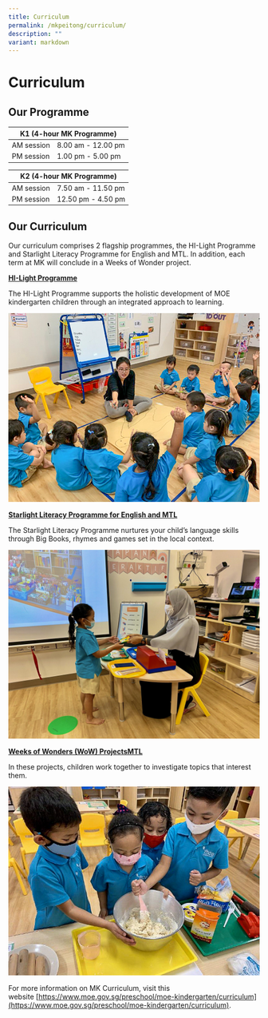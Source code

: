 ```yaml
---
title: Curriculum
permalink: /mkpeitong/curriculum/
description: ""
variant: markdown
---
```

# Curriculum


## Our Programme

<table>
<thead>
  <tr>
    <th colspan="2">K1 (4-hour MK Programme)</th>
  </tr>
</thead>
<tbody>
  <tr>
    <td>AM session</td>
    <td>8.00 am - 12.00 pm</td>
  </tr>
  <tr>
    <td>PM session</td>
    <td>1.00 pm - 5.00 pm</td>
  </tr>
</tbody>
</table>

<table>
<thead>
  <tr>
    <th colspan="2">K2 (4-hour MK Programme)</th>
  </tr>
</thead>
<tbody>
  <tr>
    <td>AM session</td>
    <td>7.50 am - 11.50 pm</td>
  </tr>
  <tr>
    <td>PM session</td>
    <td>12.50 pm - 4.50 pm</td>
  </tr>
</tbody>
</table>

## Our Curriculum


Our curriculum comprises 2 flagship programmes, the HI-Light Programme and Starlight Literacy Programme for English and MTL. In addition, each term at MK will conclude in a Weeks of Wonder project.  
  

<b><u>HI-Light Programme</u></b>  

The HI-Light Programme supports the holistic development of MOE kindergarten children through an integrated approach to learning.

![](/images/MK@Pei%20Tong/Curriculum%202.jpg)

<b><u>Starlight Literacy Programme for English and MTL</u></b>  

The Starlight Literacy Programme nurtures your child’s language skills through Big Books, rhymes and games set in the local context.

![](/images/MK@Pei%20Tong/Curriculum%203.jpg)

<b><u>Weeks of Wonders (WoW) ProjectsMTL</u></b>  

In these projects, children work together to investigate topics that interest them.

![](/images/MK@Pei%20Tong/Curriculum%201.jpg)

For more information on MK Curriculum, visit this website&nbsp;[https://www.moe.gov.sg/preschool/moe-kindergarten/curriculum](https://www.moe.gov.sg/preschool/moe-kindergarten/curriculum).